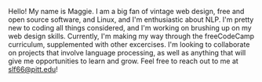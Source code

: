 Hello! My name is Maggie.
I am a big fan of vintage web design, free and open source software, and Linux, and I'm enthusiastic about NLP.
I'm pretty new to coding all things considered, and I'm working on brushing up on my web design skills. Currently, I'm making my way through the freeCodeCamp curriculum, supplemented with other excercises.
I'm looking to collaborate on projects that involve language processing, as well as anything that will give me opportunities to learn and grow.
Feel free to reach out to me at slf66@pitt.edu!
